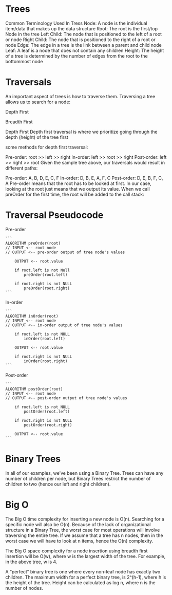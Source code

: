 # Trees
Common Terminology Used In Tress
Node: A node is the individual item/data that makes up the data structure
Root: The root is the first/top Node in the tree
Left Child: The node that is positioned to the left of a root or node
Right Child: The node that is positioned to the right of a root or node
Edge: The edge in a tree is the link between a parent and child node
Leaf: A leaf is a node that does not contain any children
Height: The height of a tree is determined by the number of edges from the root to the bottommost node

# Traversals
An important aspect of trees is how to traverse them. Traversing a tree allows us to search for a node:

Depth First

Breadth First

Depth First
Depth first traversal is where we prioritize going through the depth (height) of the tree first

some methods for depth first traversal:

Pre-order: root >> left >> right
In-order: left >> root >> right
Post-order: left >> right >> root
Given the sample tree above, our traversals would result in different paths:

Pre-order: A, B, D, E, C, F
In-order: D, B, E, A, F, C
Post-order: D, E, B, F, C, A
Pre-order means that the root has to be looked at first. In our case, looking at the root just means that we output its value. When we call preOrder for the first time, the root will be added to the call stack:
# Traversal Pseudocode
Pre-order

    ```
    ALGORITHM preOrder(root)
    // INPUT <-- root node
    // OUTPUT <-- pre-order output of tree node's values

        OUTPUT <-- root.value

        if root.left is not Null
            preOrder(root.left)

        if root.right is not NULL
            preOrder(root.right)
    ```
In-order

    ```
    ALGORITHM inOrder(root)
    // INPUT <-- root node
    // OUTPUT <-- in-order output of tree node's values

        if root.left is not NULL
            inOrder(root.left)

        OUTPUT <-- root.value

        if root.right is not NULL
            inOrder(root.right)
    ```
Post-order

    ```
    ALGORITHM postOrder(root)
    // INPUT <-- root node
    // OUTPUT <-- post-order output of tree node's values

        if root.left is not NULL
            postOrder(root.left)

        if root.right is not NULL
            postOrder(root.right)

        OUTPUT <-- root.value
    ```
# Binary Trees
In all of our examples, we’ve been using a Binary Tree. Trees can have any number of children per node, but Binary Trees restrict the number of children to two (hence our left and right children).
# Big O
The Big O time complexity for inserting a new node is O(n). Searching for a specific node will also be O(n). Because of the lack of organizational structure in a Binary Tree, the worst case for most operations will involve traversing the entire tree. If we assume that a tree has n nodes, then in the worst case we will have to look at n items, hence the O(n) complexity.

The Big O space complexity for a node insertion using breadth first insertion will be O(w), where w is the largest width of the tree. For example, in the above tree, w is 4.

A “perfect” binary tree is one where every non-leaf node has exactly two children. The maximum width for a perfect binary tree, is 2^(h-1), where h is the height of the tree. Height can be calculated as log n, where n is the number of nodes.